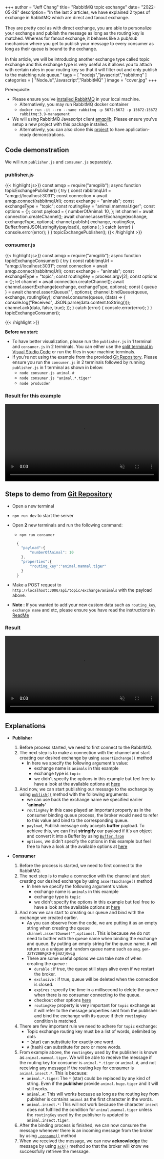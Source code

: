 +++
author = "Jeff Chang"
title= "RabbitMQ topic exchange" 
date= "2022-05-28"
description= "In the last 2 articles, we have explained 2 types of exchange in RabbitMQ which are direct and fanout exchange.<br><br>They are pretty cool as with direct exchange, you are able to personalize your exchange and publish the message as long as the routing key is matched. Whereas for fanout exchange, it behaves like a pub/sub mechanism where you get to publish your message to every consumer as long as their queue is bound to the exchange.<br><br>In this article, we will be introducing another exchange type called topic exchange and this exchange type is very useful as it allows you to attach with certain rules in your routing key so that it will filter out and only publish to the matching rule queue." 
tags = [
    "nodejs","javascript","rabbitmq"
]
categories = [
    "NodeJs","Javascript","RabbitMQ"
]
image = "cover.jpg"
+++

Prerequisite:

- Please ensure you've [installed RabbitMQ](https://www.rabbitmq.com/download.html) in your local machine.
  - Alternatively, you may run RabbitMQ docker container
  - `docker run -it --rm --name rabbitmq -p 5672:5672 -p 15672:15672 rabbitmq:3.9-management`
- We will using RabbitMQ Javascript client [amqplib](https://amqp-node.github.io/amqplib/). Please ensure you've setup a new project with this package installed.
  - Alternatively, you can also clone this [project](https://github.com/Jeffcw96/rabbit-mq) to have application-ready demonstrations.

## Code demonstration

We will run `publisher.js` and `comsumer.js` separately.

### publisher.js<a name="publisher-code"></a>

<!-- prettier-ignore -->
{{< highlight js>}}
const amqp = require("amqplib");
async function topicExchangePublisher() {
  try {
    const rabbitmqUrl = "amqp://localhost:3031";
    const connection = await amqp.connect(rabbitmqUrl);
    const exchange = "animals";
    const exchangeType = "topic";
    const routingKey = "animal.mammal.tiger";
    const options = {};
    const payload = {
      numberOfAnimal: 10,
    };
    let channel = await connection.createChannel();
    await channel.assertExchange(exchange, exchangeType, options);
    channel.publish(
      exchange,
      routingKey,
      Buffer.from(JSON.stringify(payload)),
      options
    );
  } catch (error) {
    console.error(error);
  }
}
topicExchangePublisher();
{{< /highlight >}}

### consumer.js<a name="consumer-code"></a>

<!-- prettier-ignore -->
{{< highlight js>}}
const amqp = require("amqplib");
async function topicExchangeConsumer() {
  try {
    const rabbitmqUrl = "amqp://localhost:3031";
    const connection = await amqp.connect(rabbitmqUrl);
    const exchange = "animals";
    const exchangeType = "topic";
    const routingKey = process.argv[2];
    const options = {};
    let channel = await connection.createChannel();
    await channel.assertExchange(exchange, exchangeType, options);
    const { queue } = await channel.assertQueue("", options);
    channel.bindQueue(queue, exchange, routingKey);
    channel.consume(queue, (data) => {
      console.log("Received", JSON.parse(data.content.toString()));
      channel.ack(data, false, true);
    });
  } catch (error) {
    console.error(error);
  }
}
topicExchangeConsumer();

{{< /highlight >}}

**Before we start:**

- To have better visualization, please run the `publisher.js` in 1 terminal and `consumer.js` in 2 terminals. You can either use the [split terminal in Visual Studio Code](https://code.visualstudio.com/docs/editor/integrated-terminal#_grouping) or run the files in your machine terminals.
- If you're not using the example from the provided [Git Repository](https://github.com/Jeffcw96/rabbit-mq). Please ensure you run the `consumer.js` in 2 terminals followed by running `publisher.js` in 1 terminal as shown in below:
  - `node consumer.js animal.#`
  - `node consumer.js "animal.*.tiger"`
  - `node producder`

### Result for this example

<video controls muted style="width:100%">
  <source src="example.mov" type="video/mp4">
  <source src="example.ogg" type="video/ogg">
</video>

## Steps to demo from [Git Repository](https://github.com/Jeffcw96/rabbit-mq)

- Open a new terminal
- `npm run dev` to start the server
- Open **2** new terminals and run the following command:

  - `npm run consumer`

  ```js
    {
      "payload":{
          "numberOfAnimal": 10
      },
      "properties":{
          "routing_key":"animal.mammal.tiger"
      }
    }
  ```

- Make a POST request to `http://localhost:3000/api/topic/exchange/animals` with the payload above.
- **Note :** If you wanted to add your new custom data such as `routing_key`, `exchange name` and etc, please ensure you have read the instructions in [ReadMe](https://github.com/Jeffcw96/rabbit-mq#how-to-use)

### Result

<video controls muted style="width:100%">
  <source src="gitrepo.mov" type="video/mp4">
  <source src="gitrepo.ogg" type="video/ogg">
</video>

## Explanations

- **Publisher**

  1. Before process started, we need to first connect to the RabbitMQ.
  2. The next step is to make a connection with the channel and start creating our desired exchange by using `assertExchange()` method
     - In here we specify the following argument's value:
       - exchange name is `animals` in this example
       - exchange type is `topic`
       - we didn't specify the options in this example but feel free to have a look at the available options at [here](https://amqp-node.github.io/amqplib/channel_api.html#channelassertexchange)
  3. And now, we can start publishing our message to the exchange by using [`publish()`](https://amqp-node.github.io/amqplib/channel_api.html#channel_publish) method with the following arguments:
     - we can use back the exchange name we specified earlier **'animals'**
     - `routingKey` in this case played an important property as in the consumer binding queue process, the broker would need to refer to this value and bind to the corresponding queue.
     - `payload`, Publish message only accepts **buffer** payload. To achieve this, we can first **stringify** our payload if it's an object and convert it into a Buffer by using [`Buffer.from`](https://www.w3schools.com/nodejs/met_buffer_from.asp)
     - `options`, we didn't specify the options in this example but feel free to have a look at the available options at [here](https://amqp-node.github.io/amqplib/channel_api.html#channel_publish)

- **Comsumer**
  1. Before the process is started, we need to first connect to the RabbitMQ.
  2. The next step is to make a connection with the channel and start creating our desired exchange by using `assertExchange()` method
     - In here we specify the following argument's value:
       - exchange name is `animals` in this example
       - exchange type is `topic`
       - we didn't specify the options in this example but feel free to have a look at the available options at [here](https://amqp-node.github.io/amqplib/channel_api.html#channelassertexchange)
  3. And now we can start to creating our queue and bind with the exchange we created earlier.
     - As you can observe from the code, we are putting it as an empty string when creating the queue `channel.assertQueue("",options)`. This is because we do not need to bother with the queue name when binding the exchange and queue. By putting an empty string for the queue name, it will return us a unique and random queue name such as `amq.gen-JzTY20BRgKO-HjmUJj0wLg`
     - There are some useful options we can take note of when creating the queue :
       - `durable` : if true, the queue still stays alive even if we restart the broker.
       - `exclusive` : if true, queue will be deleted when the connection is closed.
       - `expires` : specify the time in a millisecond to delete the queue when there is no consumer connecting to the queue.
       - checkout other options [here](https://amqp-node.github.io/amqplib/channel_api.html#channelassertqueue)
       - `routingKey` property is very important for `topic` exchange as it will refer to the message properties sent from the publisher and bind the exchange with its queue if their `routingKey` condition is matched.
  4. There are few important rule we need to adhere for `topic` exchange:
     - Topic exchange routing key must be a list of words, delimited by dots
     - `*` (star) can substitute for exactly one word.
     - `#` (hash) can substitute for zero or more words.
  5. From example above, the `routingKey` used by the publisher is known as `animal.mammal.tiger`. We will be able to receive the message if the routing key for consumer is `animal.*.tiger` or `animal.#`, and not receiving any message if the routing key for consumer is `animal.insect.*`. This is because:
     - `animal.*.tiger`: The `*` (star) could be replaced by any kind of string. Even if the **publisher** provide `animal.huge.tiger` and it will still works.
     - `animal.#`: This will works because as long as the routing key from publisher is contains `animal` as the first character in the words.
     - `animal.insect.*`: This will not work because the character `insect` does not fulfilled the condition for `animal.mammal.tiger` unless the `routingKey` used by the publisher is updated to `animal.insect.tiger`.
  6. After the binding process is finished, we can now consume the message whenever there is an incoming message from the broker by using [`.consume()`](https://amqp-node.github.io/amqplib/channel_api.html#channel_consume) method
  7. When we received the message, we can now **acknowledge** the message by using [`ack()`](https://amqp-node.github.io/amqplib/channel_api.html#channel_ack) method so that the broker will know we successfully retrieve the message.
